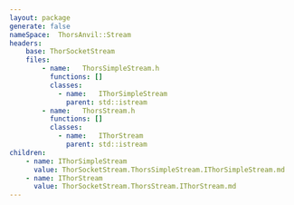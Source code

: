 ```yaml
---
layout: package
generate: false
nameSpace:  ThorsAnvil::Stream
headers:
    base: ThorSocketStream
    files:
        - name:   ThorsSimpleStream.h
          functions: []
          classes:
            - name:   IThorSimpleStream
              parent: std::istream 
        - name:   ThorsStream.h
          functions: []
          classes:
            - name:   IThorStream
              parent: std::istream 
children:
    - name: IThorSimpleStream
      value: ThorSocketStream.ThorsSimpleStream.IThorSimpleStream.md
    - name: IThorStream
      value: ThorSocketStream.ThorsStream.IThorStream.md
---
```


